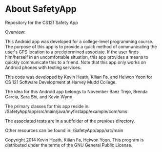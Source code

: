About SafetyApp
===============

Repository for the CS121 Safety App

Overview:

This Android app was developed for a college-level programming
course.  The purpose of this app is to provide a quick method of
communicating the user's GPS location to a predetermined associate.
If the user finds him/herself in an uncomfortable situation, this app
provides a means to quickly communicate this to a friend.  Note that
this app only works on Android phones with texting services.

This code was developed by Kevin Heath, Kilian Fa, and Heiwon Yoon
for CS 121 Software Development at Harvey Mudd College.

The idea for this Android app belongs to November Baez Trejo, Brenda
Garcia, Sara Shi, and Kevin Wynn.

The primary classes for this app reside in:
/SafetyApp/app/src/main/java/myfirstapp/example/com/sms

The associated tests are in a subfolder of the previous directory.

Other resources can be found in:
/SafetyApp/app/src/main


Copyright 2014 Kevin Heath, Kilian Fa, Heiwon Yoon.
This program is distributed under the terms of the GNU General
Public License.